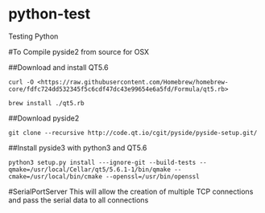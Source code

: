 # python-test
Testing Python 

#To Compile pyside2 from source for OSX

##Download and install QT5.6
```
curl -O <https://raw.githubusercontent.com/Homebrew/homebrew-core/fdfc724dd532345f5c6cdf47dc43e99654e6a5fd/Formula/qt5.rb>
```
```
brew install ./qt5.rb
```
##Download pyside2
```
git clone --recursive http://code.qt.io/cgit/pyside/pyside-setup.git/
```

##Install pyside3 with python3 and QT5.6
```
python3 setup.py install ---ignore-git --build-tests --qmake=/usr/local/Cellar/qt5/5.6.1-1/bin/qmake --cmake=/usr/local/bin/cmake --openssl=/usr/bin/openssl
```

#SerialPortServer
This will allow the creation of multiple TCP connections and pass the serial data to all connections 
